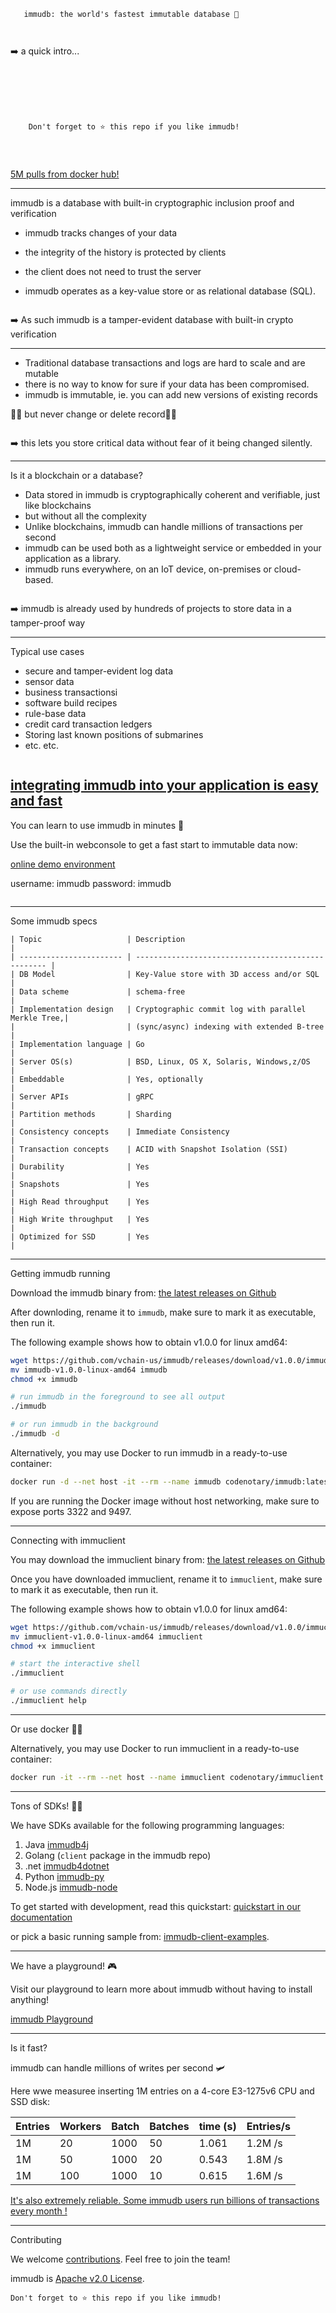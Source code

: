       immudb: the world's fastest immutable database 🥇
```


```
➡️     a quick intro...

```
                                                                                            





```
```
    Don't forget to ⭐ this repo if you like immudb!
```
```



```


[      5M pulls from docker hub!](https://hub.docker.com/r/codenotary)

---


 immudb is a database with built-in cryptographic inclusion proof and verification

* immudb tracks changes of your data 

* the integrity of the history is protected by clients
* the client does not need to trust the server

* immudb operates as a key-value store or as relational database (SQL).
```

```
➡️   As such immudb is a tamper-evident database with built-in crypto verification

---

* Traditional database transactions and logs are hard to scale and are mutable
* there is no way to know for sure if your data has been compromised.
* immudb is immutable, ie. you can add new versions of existing records

☝🏼  but never change or delete record☝🏼
```

```

➡️   this lets you store critical data without fear of it being changed silently.


---

Is it a blockchain or a database?

* Data stored in immudb is cryptographically coherent and verifiable, just like blockchains
* but without all the complexity
* Unlike blockchains, immudb can handle millions of transactions per second
* immudb can be used both as a lightweight service or embedded in your application as a library.
* immudb runs everywhere, on an IoT device,  on-premises or cloud-based.

```

```
➡️   immudb is already used by hundreds of projects to store data in a tamper-proof way 

---
Typical use cases


* secure and tamper-evident log data
* sensor data
* business transactionsi
* software build recipes
* rule-base data
* credit card transaction ledgers
* Storing last known positions of submarines
* etc. etc. 

```

```
[integrating immudb into your application is easy and fast](!)
---

You can learn to use immudb in minutes 🌴

Use the built-in webconsole to get a fast start to immutable data now:

  [online demo environment](https://demo.immudb.io) 



username: immudb 
password: immudb

```

```

---

Some immudb specs

```
| Topic                   | Description                                        |
| ----------------------- | -------------------------------------------------- |
| DB Model                | Key-Value store with 3D access and/or SQL          |
| Data scheme             | schema-free                                        |
| Implementation design   | Cryptographic commit log with parallel Merkle Tree,| 
|                         | (sync/async) indexing with extended B-tree         |
| Implementation language | Go                                                 |
| Server OS(s)            | BSD, Linux, OS X, Solaris, Windows,z/OS            |
| Embeddable              | Yes, optionally                                    |
| Server APIs             | gRPC                                               |
| Partition methods       | Sharding                                           |
| Consistency concepts    | Immediate Consistency                              |
| Transaction concepts    | ACID with Snapshot Isolation (SSI)                 |
| Durability              | Yes                                                |
| Snapshots               | Yes                                                |
| High Read throughput    | Yes                                                |
| High Write throughput   | Yes                                                |
| Optimized for SSD       | Yes                                                |

```

---

Getting immudb running

Download the immudb binary from:
 [the latest releases on Github](https://github.com/codenotary/immudb/releases/latest) 

After downloding, rename it to `immudb`, make sure to mark it as executable, then run it.

 The following example shows how to obtain v1.0.0 for linux amd64:

```bash
wget https://github.com/vchain-us/immudb/releases/download/v1.0.0/immudb-v1.0.0-linux-amd64
mv immudb-v1.0.0-linux-amd64 immudb
chmod +x immudb

# run immudb in the foreground to see all output
./immudb

# or run immudb in the background
./immudb -d
```

Alternatively, you may use Docker to run immudb in a ready-to-use container:

```bash
docker run -d --net host -it --rm --name immudb codenotary/immudb:latest
```

If you are running the Docker image without host networking, make sure to expose ports 3322 and 9497.

---

Connecting with immuclient

You may download the immuclient binary from:
 [the latest releases on Github](https://github.com/codenotary/immudb/releases/latest) 

Once you have downloaded immuclient, rename it to `immuclient`, make sure to mark it as executable, then run it. 

The following example shows how to obtain v1.0.0 for linux amd64:

```bash
wget https://github.com/vchain-us/immudb/releases/download/v1.0.0/immuclient-v1.0.0-linux-amd64
mv immuclient-v1.0.0-linux-amd64 immuclient
chmod +x immuclient

# start the interactive shell
./immuclient

# or use commands directly
./immuclient help
```

---

Or use docker 💁🏽


Alternatively, you may use Docker to run immuclient in a ready-to-use container:

```bash
docker run -it --rm --net host --name immuclient codenotary/immuclient:latest
```

---

Tons of SDKs! 👏🏻


We have SDKs available for the following programming languages:

1. Java [immudb4j](https://github.com/codenotary/immudb4j)
2. Golang (`client` package in the immudb repo)
3. .net [immudb4dotnet](https://github.com/codenotary/immudb4dotnet)
4. Python [immudb-py](https://github.com/codenotary/immudb-py)
5. Node.js [immudb-node](https://github.com/codenotary/immudb-node)

To get started with development, read this quickstart:
[quickstart in our documentation](https://docs.immudb.io/master/jumpstart.html)

 or pick a basic running sample from:
 [immudb-client-examples](https://github.com/codenotary/immudb-client-examples).

--- 

We have a playground! 🎮

Visit our playground to learn more about immudb without having to install anything!

[immudb Playground](https://play.codenotary.com) 

---


Is it fast?

immudb can handle millions of writes per second 🛩️

Here wwe measuree inserting 1M entries on a 4-core E3-1275v6 CPU and SSD disk:


| Entries | Workers | Batch | Batches | time (s) | Entries/s |
| ------ | ------ | ------ | ------ | ------ | ------ |
| 1M | 20 | 1000 | 50 | 1.061 |   1.2M /s |
| 1M  | 50  | 1000 |  20 | 0.543  | 1.8M /s |
| 1M |  100 | 1000 |  10 | 0.615 |  1.6M /s |

[It's also extremely reliable. Some immudb users run billions of transactions every month !](!)

---

Contributing

We welcome [contributions](CONTRIBUTING.md). Feel free to join the team!


immudb is [Apache v2.0 License](LICENSE).


```                                                                     
Don't forget to ⭐ this repo if you like immudb!                        
```      
